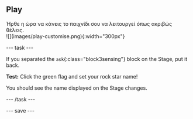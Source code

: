## Play

<div style="display: flex; flex-wrap: wrap">
<div style="flex-basis: 200px; flex-grow: 1; margin-right: 15px;">
Ήρθε η ώρα να κάνεις το παιχνίδι σου να λειτουργεί όπως ακριβώς θέλεις.
</div>
<div>
![](images/play-customise.png){:width="300px"}
</div>
</div>

--- task ---

If you separated the `ask`{:class="block3sensing"} block on the Stage, put it back.

**Test:** Click the green flag and set your rock star name!

You should see the name displayed on the Stage changes.

--- /task ---

--- save ---

